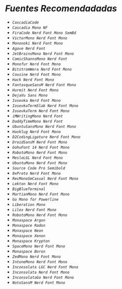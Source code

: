 <!-- Autor: Daniel Benjamin Perez Morales -->
<!-- GitHub: https://github.com/D4nitrix13 -->
<!-- GitLab: https://gitlab.com/D4nitrix13 -->
<!-- Correo electrónico: danielperezdev@proton.me -->

# ***Fuentes Recomendadadas***

- *`CascadiaCode`*
- *`Cascadia Mono NF`*
- *`FiraCode Nerd Font Mono SemBd`*
- *`VictorMono Nerd Font Mono`*
- *`Mononoki Nerd Font Mono`*
- *`Agave Nerd Font`*
- *`JetBrainsMono Nerd Font Mono`*
- *`ComicShannsMono Nerd Font`*
- *`Monofur Nerd Font Mono`*
- *`BitstromWera Nerd Font Mono`*
- *`Cousine Nerd Font Mono`*
- *`Hack Nerd Font Mono`*
- *`FantasqueSansM Nerd Font Mono`*
- *`Hurmit Nerd Font Mono`*
- *`DejaVu Sans Mono`*
- *`Iosevka Nerd Font Mono`*
- *`IosevkaTermSlab Nerd Font Mono`*
- *`IosevkaTerm Nerd Font Mono`*
- *`iMWritingMono Nerd Font`*
- *`DaddyTimeMono Nerd Font`*
- *`UbuntuSansMono Nerd Font Mono`*
- *`Hasklug Nerd Font Mono`*
- *`D2CodingLigature Nerd Font Mono`*
- *`DroidSansM Nerd Font Mono`*
- *`GohuFont 14 Nerd Font Mono`*
- *`RobotoMono Nerd Font Mono`*
- *`MesloLGL Nerd Font Mono`*
- *`UbuntuMono Nerd Font Mono`*
- *`Source Code Pro Semibold`*
- *`0xProto Nerd Font Mono`*
- *`RecMonoSmCasual Nerd Font Mono`*
- *`Lekton Nerd Font Mono`*
- *`BigBlueTerminal`*
- *`MartianMono Nerd Font Mono`*
- *`Go Mono for Powerline`*
- *`Liberation Mono`*
- *`Lilex Nerd Font Mono`*
- *`RobotoMono Nerd Font Mono`*
- *`Monaspace Argon`*
- *`Monaspace Radon`*
- *`Monaspace Neon`*
- *`Monaspace Xenon`*
- *`Monaspace Krypton`*
- *`SpaceMono Nerd Font Mono`*
- *`Monaspace Boron`*
- *`ZedMono Nerd Font Mono`*
- *`IntoneMono Nerd Font Mono`*
- *`Inconsolata LGC Nerd Font Mono`*
- *`Inconsolata Nerd Font Mono`*
- *`InconsolataGo Nerd Font Mono`*
- *`NotoSansM Nerd Font Mono`*
